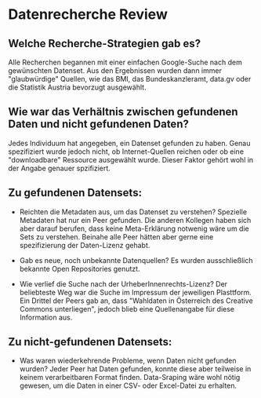 # Datenrecherche Review	

## Welche Recherche-Strategien gab es?
Alle Recherchen begannen mit einer einfachen Google-Suche nach dem gewünschten Datenset. Aus den Ergebnissen wurden dann immer "glaubwürdige" Quellen, wie das BMI, das Bundeskanzleramt, data.gv oder die Statistik Austria bevorzugt ausgewählt. 

## Wie war das Verhältnis zwischen gefundenen Daten und nicht gefundenen Daten?
Jedes Individuum hat angegeben, ein Datenset gefunden zu haben. Genau spezifiziert wurde jedoch nicht, ob Internet-Quellen reichen oder ob eine "downloadbare" Ressource ausgewählt wurde. Dieser Faktor gehört wohl in der Angabe genauer spzifiziert.

## Zu gefundenen Datensets:
* 	Reichten die Metadaten aus, um das Datenset zu verstehen?
Spezielle Metadaten hat nur ein Peer gefunden. Die anderen Kollegen haben sich aber darauf berufen, dass keine Meta-Erklärung notwenig wäre um die Sets zu verstehen. Beinahe alle Peer hätten aber gerne eine spezifizierung der Daten-Lizenz gehabt. 

* 	Gab es neue, noch unbekannte Datenquellen?
Es wurden ausschließlich bekannte Open Repositories genutzt.

*	Wie verlief die Suche nach der UrheberInnenrechts-Lizenz?
Der beliebteste Weg war die Suche im Impressum der jeweiligen Plasttform. Ein Drittel der Peers gab an, dass "Wahldaten in Österreich des Creative Commons unterliegen", jedoch blieb eine Quellenangabe für diese Information aus. 

## Zu nicht-gefundenen Datensets:
* Was waren wiederkehrende Probleme, wenn Daten nicht gefunden wurden?
Jeder Peer hat Daten gefunden, konnte diese aber teilweise in keinem verarbeitbaren Format finden. Data-Sraping wäre wohl nötig gewesen, um die Daten in einer CSV- oder Excel-Datei zu erhalten.

